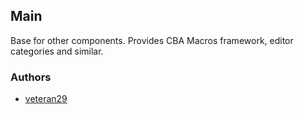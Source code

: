 ## Main

Base for other components. Provides CBA Macros framework, editor categories and similar.

### Authors

- [veteran29](http://github.com/veteran29)

